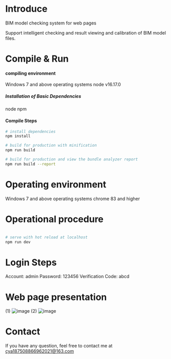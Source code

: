 # Introduce
BIM model checking system for web pages

Support intelligent checking and result viewing and calibration of BIM model files.

# Compile & Run
#### compiling environment
 Windows 7 and above operating systems
 node v16.17.0

##### Installation of Basic Dependencies
node
npm

#### Compile Steps
``` bash
# install dependencies
npm install

# build for production with minification
npm run build

# build for production and view the bundle analyzer report
npm run build --report
```

# Operating environment
Windows 7 and above operating systems
chrome 83 and higher

# Operational procedure
``` bash

# serve with hot reload at localhost
npm run dev
```
# Login Steps
Account: admin
Password: 123456
Verification Code: abcd

# Web page presentation
(1)
![image](https://github.com/user-attachments/assets/a30c32f6-76db-4aa3-baf1-3791cd81be92)
(2)
![image](https://github.com/user-attachments/assets/597c4057-9787-4802-b9cd-92cd4e3ca082)

# Contact
If you have any question, feel free to contact me at cya187508866962021@163.com
